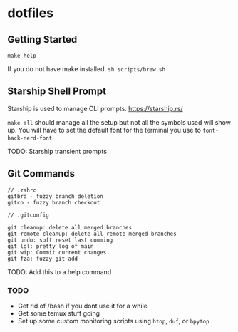 # dotfiles

## Getting Started

`make help`

If you do not have make installed. `sh scripts/brew.sh`

## Starship Shell Prompt

Starship is used to manage CLI prompts. https://starship.rs/

`make all` should manage all the setup but not all the symbols used will show up.
You will have to set the default font for the terminal you use to `font-hack-nerd-font`.

TODO: Starship transient prompts

## Git Commands

```
// .zshrc
gitbrd - fuzzy branch deletion
gitco - fuzzy branch checkout
```

```
// .gitconfig

git cleanup: delete all merged branches
git remote-cleanup: delete all remote merged branches
git undo: soft reset last comming
git lol: pretty log of main
git wip: Commit current changes
git fza: fuzzy git add
```

TODO: Add this to a help command

### TODO

- Get rid of /bash if you dont use it for a while
- Get some temux stuff going
- Set up some custom monitoring scripts using `htop`, `duf`, or `bpytop`

